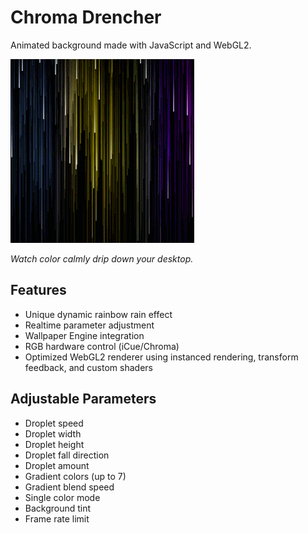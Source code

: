 # Chroma Drencher
Animated background made with JavaScript and WebGL2.

![Chroma Drencher Preview](preview.gif)

*Watch color calmly drip down your desktop.*

## Features
- Unique dynamic rainbow rain effect
- Realtime parameter adjustment
- Wallpaper Engine integration
- RGB hardware control (iCue/Chroma)
- Optimized WebGL2 renderer using instanced rendering, transform feedback, and custom shaders

## Adjustable Parameters
- Droplet speed
- Droplet width
- Droplet height
- Droplet fall direction
- Droplet amount
- Gradient colors (up to 7)
- Gradient blend speed
- Single color mode
- Background tint
- Frame rate limit